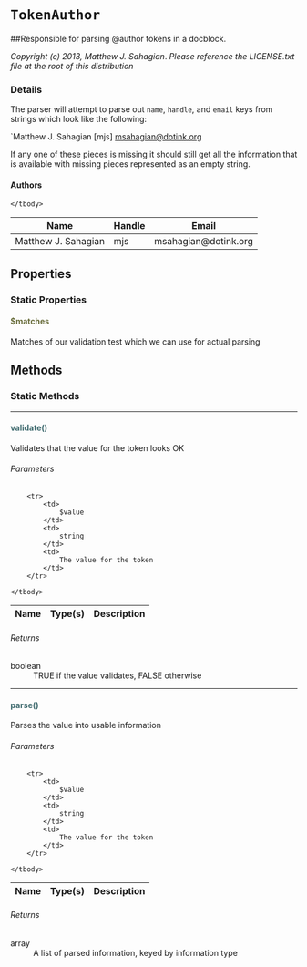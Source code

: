 # `TokenAuthor`
##Responsible for parsing @author tokens in a docblock.

_Copyright (c) 2013, Matthew J. Sahagian_.
  _Please reference the LICENSE.txt file at the root of this distribution_

### Details

The parser will attempt to parse out `name`, `handle`, and `email` keys from strings which
look like the following:

`Matthew J. Sahagian [mjs] <msahagian@dotink.org>

If any one of these pieces is missing it should still get all the information that is
available with missing pieces represented as an empty string.

#### Authors

<table>
	<thead>
		<th>Name</th>
		<th>Handle</th>
		<th>Email</th>
	</thead>
	<tbody>
			<tr>
			<td>
				Matthew J. Sahagian 
			</td>
			<td>
				mjs
			</td>
			<td>
				msahagian@dotink.org
			</td>
		</tr>
	
	</tbody>
</table>

## Properties

### Static Properties

#### <span style="color:#6a6e3d;">$matches</span>

Matches of our validation test which we can use for actual parsing



## Methods

### Static Methods
<hr />

#### <span style="color:#3e6a6e;">validate()</span>

Validates that the value for the token looks OK

###### Parameters

<table>
	<thead>
		<th>Name</th>
		<th>Type(s)</th>
		<th>Description</th>
	</thead>
	<tbody>
			
		<tr>
			<td>
				$value
			</td>
			<td>
				string
			</td>
			<td>
				The value for the token
			</td>
		</tr>
			
	</tbody>
</table>

###### Returns

<dl>
	<dt>
		boolean
	</dt>
	<dd>
		TRUE if the value validates, FALSE otherwise
	</dd>
</dl>

<hr />

#### <span style="color:#3e6a6e;">parse()</span>

Parses the value into usable information

###### Parameters

<table>
	<thead>
		<th>Name</th>
		<th>Type(s)</th>
		<th>Description</th>
	</thead>
	<tbody>
			
		<tr>
			<td>
				$value
			</td>
			<td>
				string
			</td>
			<td>
				The value for the token
			</td>
		</tr>
			
	</tbody>
</table>

###### Returns

<dl>
	<dt>
		array
	</dt>
	<dd>
		A list of parsed information, keyed by information type
	</dd>
</dl>




